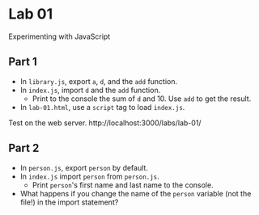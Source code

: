 # Lab 01

Experimenting with JavaScript

## Part 1

- In `library.js`, export `a`, `d`, and the `add` function.
- In `index.js`, import `d` and the `add` function.
  - Print to the console the sum of `d` and 10. Use `add` to get the result.
- In `lab-01.html`, use a `script` tag to load `index.js`.

Test on the web server. http://localhost:3000/labs/lab-01/

## Part 2

- In `person.js`, export `person` by default.
- In `index.js` import `person` from `person.js`.
  - Print `person`'s first name and last name to the console.
- What happens if you change the name of the `person` variable (not the file!) in the import statement?
